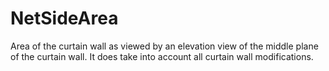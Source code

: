 NetSideArea
===========

Area of the curtain wall as viewed by an elevation view of the middle plane of the curtain wall. It does take into account all curtain wall modifications.
